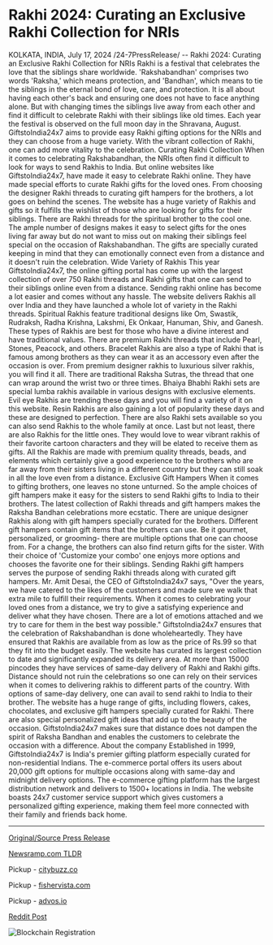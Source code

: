 # Rakhi 2024: Curating an Exclusive Rakhi Collection for NRIs

KOLKATA, INDIA, July 17, 2024 /24-7PressRelease/ --   Rakhi 2024: Curating an Exclusive Rakhi Collection for NRIs  Rakhi is a festival that celebrates the love that the siblings share worldwide. 'Rakshabandhan' comprises two words 'Raksha,' which means protection, and 'Bandhan', which means to tie the siblings in the eternal bond of love, care, and protection. It is all about having each other's back and ensuring one does not have to face anything alone. But with changing times the siblings live away from each other and find it difficult to celebrate Rakhi with their siblings like old times. Each year the festival is observed on the full moon day in the Shravana, August. GiftstoIndia24x7 aims to provide easy Rakhi gifting options for the NRIs and they can choose from a huge variety. With the vibrant collection of Rakhi, one can add more vitality to the celebration.  Curating Rakhi Collection  When it comes to celebrating Rakshabandhan, the NRIs often find it difficult to look for ways to send Rakhis to India. But online websites like GiftstoIndia24x7, have made it easy to celebrate Rakhi online. They have made special efforts to curate Rakhi gifts for the loved ones. From choosing the designer Rakhi threads to curating gift hampers for the brothers, a lot goes on behind the scenes. The website has a huge variety of Rakhis and gifts so it fulfills the wishlist of those who are looking for gifts for their siblings. There are Rakhi threads for the spiritual brother to the cool one. The ample number of designs makes it easy to select gifts for the ones living far away but do not want to miss out on making their siblings feel special on the occasion of Rakshabandhan. The gifts are specially curated keeping in mind that they can emotionally connect even from a distance and it doesn't ruin the celebration.  Wide Variety of Rakhis  This year GiftstoIndia24x7, the online gifting portal has come up with the largest collection of over 750 Rakhi threads and Rakhi gifts that one can send to their siblings online even from a distance. Sending rakhi online has become a lot easier and comes without any hassle. The website delivers Rakhis all over India and they have launched a whole lot of variety in the Rakhi threads. Spiritual Rakhis feature traditional designs like Om, Swastik, Rudraksh, Radha Krishna, Lakshmi, Ek Onkaar, Hanuman, Shiv, and Ganesh. These types of Rakhis are best for those who have a divine interest and have traditional values. There are premium Rakhi threads that include Pearl, Stones, Peacock, and others. Bracelet Rakhis are also a type of Rakhi that is famous among brothers as they can wear it as an accessory even after the occasion is over. From premium designer rakhis to luxurious silver rakhis, you will find it all. There are traditional Raksha Sutras, the thread that one can wrap around the wrist two or three times. Bhaiya Bhabhi Rakhi sets are special lumba rakhis available in various designs with exclusive elements. Evil eye Rakhis are trending these days and you will find a variety of it on this website. Resin Rakhis are also gaining a lot of popularity these days and these are designed to perfection. There are also Rakhi sets available so you can also send Rakhis to the whole family at once. Last but not least, there are also Rakhis for the little ones. They would love to wear vibrant rakhis of their favorite cartoon characters and they will be elated to receive them as gifts. All the Rakhis are made with premium quality threads, beads, and elements which certainly give a good experience to the brothers who are far away from their sisters living in a different country but they can still soak in all the love even from a distance.  Exclusive Gift Hampers  When it comes to gifting brothers, one leaves no stone unturned. So the ample choices of gift hampers make it easy for the sisters to send Rakhi gifts to India to their brothers. The latest collection of Rakhi threads and gift hampers makes the Raksha Bandhan celebrations more ecstatic. There are unique designer Rakhis along with gift hampers specially curated for the brothers. Different gift hampers contain gift items that the brothers can use. Be it gourmet, personalized, or grooming- there are multiple options that one can choose from. For a change, the brothers can also find return gifts for the sister. With their choice of 'Customize your combo' one enjoys more options and chooses the favorite one for their siblings. Sending Rakhi gift hampers serves the purpose of sending Rakhi threads along with curated gift hampers. Mr. Amit Desai, the CEO of GiftstoIndia24x7 says, "Over the years, we have catered to the likes of the customers and made sure we walk that extra mile to fulfill their requirements. When it comes to celebrating your loved ones from a distance, we try to give a satisfying experience and deliver what they have chosen. There are a lot of emotions attached and we try to care for them in the best way possible."  GiftstoIndia24x7 ensures that the celebration of Rakshabandhan is done wholeheartedly. They have ensured that Rakhis are available from as low as the price of Rs.99 so that they fit into the budget easily. The website has curated its largest collection to date and significantly expanded its delivery area. At more than 15000 pincodes they have services of same-day delivery of Rakhi and Rakhi gifts. Distance should not ruin the celebrations so one can rely on their services when it comes to delivering rakhis to different parts of the country. With options of same-day delivery, one can avail to send rakhi to India to their brother. The website has a huge range of gifts, including flowers, cakes, chocolates, and exclusive gift hampers specially curated for Rakhi. There are also special personalized gift ideas that add up to the beauty of the occasion. GiftstoIndia24x7 makes sure that distance does not dampen the spirit of Raksha Bandhan and enables the customers to celebrate the occasion with a difference.  About the company  Established in 1999, GiftstoIndia24x7 is India's premier gifting platform especially curated for non-residential Indians. The e-commerce portal offers its users about 20,000 gift options for multiple occasions along with same-day and midnight delivery options. The e-commerce gifting platform has the largest distribution network and delivers to 1500+ locations in India. The website boasts 24x7 customer service support which gives customers a personalized gifting experience, making them feel more connected with their family and friends back home. 

---

[Original/Source Press Release](https://www.24-7pressrelease.com/press-release/512571/rakhi-2024-curating-an-exclusive-rakhi-collection-for-nris)
                    

[Newsramp.com TLDR](https://newsramp.com/curated-news/giftstoindia24x7-curates-exclusive-rakhi-collection-for-nris/1f0677fd4821728eb3b66e2c948c0299) 


Pickup - [citybuzz.co](https://citybuzz.co/2024/07/17/giftstoindia24x7-unveils-extensive-rakhi-collection-for-nris-celebrating-rakshabandhan)

Pickup - [fishervista.com](https://fishervista.com/en/giftstoindia24x7-unveils-extensive-rakhi-collection-for-nris-enhancing-raksha-bandhan-celebrations-worldwide/20245009)

Pickup - [advos.io](https://advos.io/en/giftstoindia24x7-unveils-exclusive-rakhi-collection-for-nris-ahead-of-rakshabandhan-2024/20245009)
 



[Reddit Post](https://www.reddit.com/r/newsramp/comments/1e5bxsw/giftstoindia24x7_curates_exclusive_rakhi/) 



![Blockchain Registration](https://cdn.newsramp.app/24-7PressRelease/qrcode/247/17/swimQUay.webp)